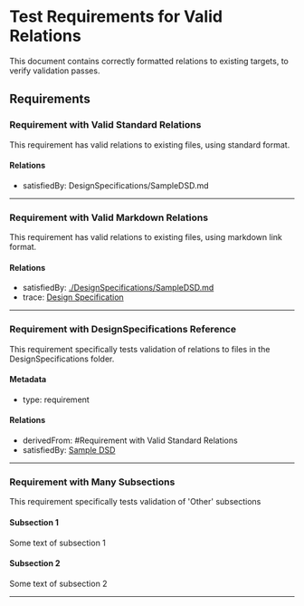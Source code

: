# Test Requirements for Valid Relations

This document contains correctly formatted relations to existing targets, to verify validation passes.

## Requirements

### Requirement with Valid Standard Relations

This requirement has valid relations to existing files, using standard format.

#### Relations
* satisfiedBy: DesignSpecifications/SampleDSD.md

---

### Requirement with Valid Markdown Relations

This requirement has valid relations to existing files, using markdown link format.

#### Relations
* satisfiedBy: [./DesignSpecifications/SampleDSD.md](./DesignSpecifications/SampleDSD.md)
* trace: [Design Specification](DesignSpecifications/SampleDSD.md)

---

### Requirement with DesignSpecifications Reference

This requirement specifically tests validation of relations to files in the DesignSpecifications folder.

#### Metadata
* type: requirement

#### Relations
* derivedFrom: #Requirement with Valid Standard Relations
* satisfiedBy: [Sample DSD](DesignSpecifications/SampleDSD.md)

---

### Requirement with Many Subsections

This requirement specifically tests validation of 'Other' subsections


#### Subsection 1

Some text of subsection 1

#### Subsection 2

Some text of subsection 2

---
